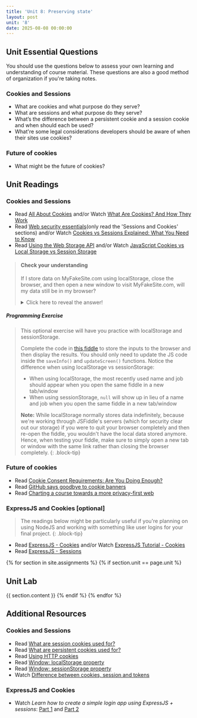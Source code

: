 ```yaml
---
title: 'Unit 8: Preserving state'
layout: post
unit: '8'
date: 2025-08-08 00:00:00
---
```


<!-- **** | Final Project Presentations |-->

## Unit Essential Questions
You should use the questions below to assess your own learning and understanding of course material. These questions are also a good method of organization if you're taking notes.

### Cookies and Sessions
- What are cookies and what purpose do they serve?
- What are sessions and what purpose do they serve?
- What’s the difference between a persistent cookie and a session cookie and when should each be used?
- What're some legal considerations developers should be aware of when their sites use cookies?

### Future of cookies
- What might be the future of cookies? 

## Unit Readings

### Cookies and Sessions
- Read [All About Cookies](https://www.allaboutcookies.org/cookies/) and/or Watch [What Are Cookies? And How They Work](https://www.youtube.com/watch?v=rdVPflECed8)
- Read [Web security essentials](https://www.sohamkamani.com/web-security-basics/#sessions-and-cookies)(only read the 'Sessions and Cookies' sections) and/or Watch [Cookies vs Sessions Explained: What You Need to Know](https://www.youtube.com/watch?v=K4UKj5htg-E)
- Read [Using the Web Storage API](https://developer.mozilla.org/en-US/docs/Web/API/Web_Storage_API/Using_the_Web_Storage_API) and/or Watch [JavaScript Cookies vs Local Storage vs Session Storage](https://www.youtube.com/watch?v=GihQAC1I39Q)

> #### Check your understanding
> If I store data on MyFakeSite.com using localStorage, close the browser, and then open a new window to visit MyFakeSite.com, will my data still be in my browser?
> <details>
>    <summary>Click here to reveal the answer!</summary>
>    Yes! localStorage has no default expiration so the data is stored even after you close the tab/window/browser. On the other hand, sessionStorage expires after a tab/window/browser is closed.
> </details>
##### Programming Exercise
> This optional exercise will have you practice with localStorage and sessionStorage.
>
> Complete the code in [this fiddle](https://jsfiddle.net/vcchavez_uri/s6b4c1j2/) to store the inputs to the browser and then display the results. You should only need to update the JS code inside the `saveInfo()` and `updateScreen()` functions. Notice the difference when using localStorage vs sessionStorage:
> - When using localStorage, the most recently used name and job should appear when you open the same fiddle in a new tab/window 
> - When using sessionStorage, `null` will show up in lieu of a name and job when you open the same fiddle in a new tab/window
>
> **Note:** While localStorage normally stores data indefinitely, because we're working through JSFiddle's servers (which for security clear out our storage) if you were to quit your browser completely and then re-open the fiddle, you wouldn't have the local data stored anymore. Hence, when testing your fiddle, make sure to simply open a new tab or window with the same link rather than closing the browser completely.
{: .block-tip}

### Future of cookies
- Read [Cookie Consent Requirements: Are You Doing Enough?](https://www.osano.com/articles/cookie-consent-requirements)
- Read [GitHub says goodbye to cookie banners](https://techcrunch.com/2020/12/17/github-says-goodbye-to-cookie-banners/)
- Read [Charting a course towards a more privacy-first web](https://blog.google/products/ads-commerce/a-more-privacy-first-web/)

### ExpressJS and Cookies [optional]
> The readings below might be particularly useful if you're planning on using NodeJS and working with something like user logins for your final project.
{: .block-tip}
- Read [ExpressJS - Cookies](https://www.tutorialspoint.com/expressjs/expressjs_cookies.htm) and/or Watch [ExpressJS Tutorial - Cookies](https://www.youtube.com/watch?v=eaVTbtRipjM)
- Read [ExpressJS - Sessions](https://www.tutorialspoint.com/expressjs/expressjs_sessions.htm)

{% for section in site.assignments %}
{% if section.unit == page.unit %}
## Unit Lab
{{ section.content }}
{% endif %}
{% endfor %}

## Additional Resources
### Cookies and Sessions
- Read [What are session cookies used for?](https://www.allaboutcookies.org/cookies/session-cookies-used-for.html)
- Read [What are persistent cookies used for?](https://www.allaboutcookies.org/cookies/persistent-cookies-used-for.html)
- Read [Using HTTP cookies](https://developer.mozilla.org/en-US/docs/Web/HTTP/Cookies)
- Read [Window: localStorage property](https://developer.mozilla.org/en-US/docs/Web/API/Window/localStorage)
- Read [Window: sessionStorage property](https://developer.mozilla.org/en-US/docs/Web/API/Window/sessionStorage)
- Watch [Difference between cookies, session and tokens](https://www.youtube.com/watch?v=GhrvZ5nUWNg)

### ExpressJS and Cookies
- Watch *Learn how to create a simple login app using ExpressJS + sessions*: [Part 1](https://www.youtube.com/watch?v=BnLOTQP5tZk) and [Part 2](https://www.youtube.com/watch?v=DJSTXlbVGw4)


<!-- FEEDBACK
Everything worked well. However it would be great to have a project due this week in order to implement minor changes with the things learned in this Unit.

I think a strength of the unit was how concise and targeted the information was. The information focused solely on state management and did not deviate from that topic. In other units, the amount of topics covered could be overwhelming (unit 7 covering three different frameworks and many libraries), so this unit covering important information that was not overwhelming was a huge strength. One weakness of this unit could be the lack of coding assignment-related tasks. I find it helpful when learning concepts to get hands-on practice and I feel like having a task for implementing this into our sites could've been a great way to learn.

One weakness is that some of the concepts, like the differences between session management techniques and the future of cookies, were a bit complex and could have benefited from more detailed explanations or additional examples.

I found all the reading materials to be very helpful. These articles are highly relevant to the unit's topic and provide a thorough explanation of specific subjects, such as the different types of cookies. The "Check Your Understanding" section and the programming exercises were particularly useful in testing my understanding and allowing me to apply the concepts in real-world scenarios. Overall, I believe this unit is clear and effective, and I can't think of any improvements at the moment.

I think a lab would’ve been helpful to try out these concepts and check my understanding, but I also appreciated having extra time for the final project. Maybe there could be an optional lab to check understanding. 

The videos were really helpful in understanding the topics. How do I choose if I should use local or session for things like a shopping cart?

The unit provided clear explanations of key concepts like cookies and sessions, but it could benefit from more practical exercises to reinforce the learning.

This unit had some strong points, particularly in allowing us the flexibility to explore concepts without the pressure of a graded assignment. This freedom helped me engage more deeply with the material on my own terms. However, I feel that the learning experience could have been enhanced by including more hands-on resources, like sample code, for us to experiment with.

I think we needed more information on related tools and technologies such as management libraries or browser tools for storage inspection would have been better in terms of the practicality of the unit.

As always, the readings were easily digestible. The timeline you provided on canvas for where we should be in terms of our final project was also very helpful. 

Weaknesses: no practice outside of self-driven, not necessarily applicable to all or even most students' project situations, potentially overload of information if it's all unfamiliar (SQL alone can be annoying to learn/understand, and databases seemed pretty thrown in on top of the unit)

I don't really have any suggestions for improvement,  but I feel like in the final weeks, having one on ones with maybe TAs/instructors could be useful for helping us with our final project. Since we are focusing on that now for the last couple weeks, and even though OH exist, I feel like those one on ones could really help us hone in on ways that we could make our website great and stand out. But it is just a suggestion as I don't really have feedback as this unit was chill but very informational.

For a weakness, I struggled with creating interactive contact page so it took me a while to learn and make it functional. 

I think the unit was great at explaining all the topics that I need to know for browser storage. It would have been cool to have a deeper discussion on privacy concerns of cookies and storage APIs though. 

This unit was interesting because I have always been curious what cookies were! The readings were very digestible. I am glad I got to use this week to work on my final. It would be great if you could provide more resources on other features besides logging in like displaying data on a map for a website or something like that.

I think this unit was really well structured, and I understood that we didnt necessarily need a specific lab. Most people's choices about their websites dictated the need for storage here, and while it was important to learn for all of us, it perhaps wasnt necessary to implement for everyone.

One improvement could be adding more programming examples on deploying cookies.

- Besides this participation quiz, there’s really no benchmark, or checkpoint, for the final project. If you’re not managing your time well, you will definitely struggle.

I liked this unit overall. I think one thing that I found interesting that I wish had more clarification was the GDPR and how policy is affecting cookies (and how that’s even the case, eg. advertising data).

I think this unit could use more content that shows specifically how databases are used in websites. Otherwise, I enjoyed learning form the provided content.

One thing that could be used for improvement is if there could be for example, additional videos in the additional resources section that provide coding demos on the more in-depth coding examples given in the readings such as the "Using the Web Storage API" article. This would allow for visuals to also be provided for the more advanced examples given in the readings so that we can better explore those more advanced examples if we have time and are interested.

I thought the reading on web security was interesting. I think it would have been nice to do some sort of exercise that involved some of the things it talked about like xss or implementing cookies. But I liked the check your understanding and programming exercise. It was a nice way to do a hands on with the info we learned

I think the material was explained well this week but still could've benefited from visual aids.
-->
